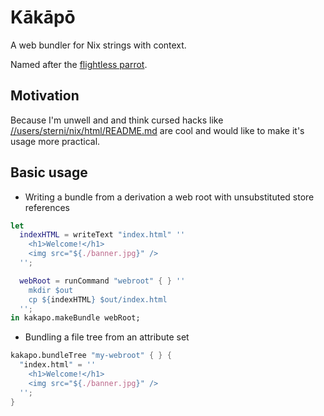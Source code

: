 # Kākāpō

A web bundler for Nix strings with context.

Named after the [flightless parrot](https://www.doc.govt.nz/nature/native-animals/birds/birds-a-z/kakapo/).

## Motivation

Because I'm unwell and and think cursed hacks like [//users/sterni/nix/html/README.md](https://cs.tvl.fyi/depot/-/blob/users/sterni/nix/html/README.md) are cool and would like to make it's usage more practical.

## Basic usage

- Writing a bundle from a derivation a web root with unsubstituted store references
``` nix
let
  indexHTML = writeText "index.html" ''
    <h1>Welcome!</h1>
    <img src="${./banner.jpg}" />
  '';

  webRoot = runCommand "webroot" { } ''
    mkdir $out
    cp ${indexHTML} $out/index.html
  '';
in kakapo.makeBundle webRoot;
```

- Bundling a file tree from an attribute set
```nix
kakapo.bundleTree "my-webroot" { } {
  "index.html" = ''
    <h1>Welcome!</h1>
    <img src="${./banner.jpg}" />
  '';
}
```
